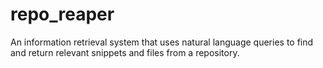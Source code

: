 # repo_reaper

An information retrieval system that uses natural language queries to find and return relevant snippets and files from a repository.
